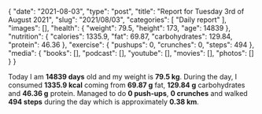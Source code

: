 {
    "date": "2021-08-03",
    "type": "post",
    "title": "Report for Tuesday 3rd of August 2021",
    "slug": "2021\/08\/03",
    "categories": [
        "Daily report"
    ],
    "images": [],
    "health": {
        "weight": 79.5,
        "height": 173,
        "age": 14839
    },
    "nutrition": {
        "calories": 1335.9,
        "fat": 69.87,
        "carbohydrates": 129.84,
        "protein": 46.36
    },
    "exercise": {
        "pushups": 0,
        "crunches": 0,
        "steps": 494
    },
    "media": {
        "books": [],
        "podcast": [],
        "youtube": [],
        "movies": [],
        "photos": []
    }
}

Today I am <strong>14839 days</strong> old and my weight is <strong>79.5 kg</strong>. During the day, I consumed <strong>1335.9 kcal</strong> coming from <strong>69.87 g</strong> fat, <strong>129.84 g</strong> carbohydrates and <strong>46.36 g</strong> protein. Managed to do <strong>0 push-ups</strong>, <strong>0 crunches</strong> and walked <strong>494 steps</strong> during the day which is approximately <strong>0.38 km</strong>.